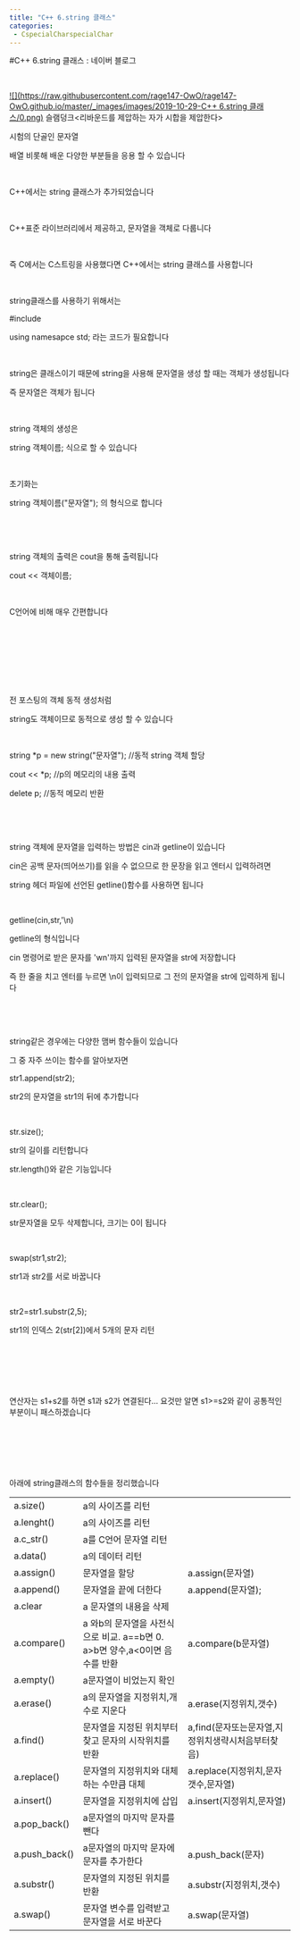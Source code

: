 ```yaml
---
title: "C++ 6.string 클래스"
categories:
 - CspecialCharspecialChar
---
```

#C++ 6.string 클래스 : 네이버 블로그







​




 


[![](https://raw.githubusercontent.com/rage147-OwO/rage147-OwO.github.io/master/_images/images/2019-10-29-C++ 6.string 클래스/0.png)](#)  슬램덩크<리바운드를 제압하는 자가 시합을 제압한다>




 


시험의 단골인 문자열

배열 비롯해 배운 다양한 부분들을 응용 할 수 있습니다

​

C++에서는 string 클래스가 추가되었습니다

​

C++표준 라이브러리에서 제공하고, 문자열을 객체로 다룹니다

​

즉 C에서는 C스트링을 사용했다면 C++에서는 string 클래스를 사용합니다

​

string클래스를 사용하기 위해서는 

#include<string>

using namesapce std; 라는 코드가 필요합니다

​

string은 클래스이기 때문에 string을 사용해 문자열을 생성 할 때는 객체가 생성됩니다

즉 문자열은 객체가 됩니다

​

string 객체의 생성은

string 객체이름; 식으로 할 수 있습니다

​

초기화는

string 객체이름("문자열"); 의 형식으로 합니다

​

​

string 객체의 출력은 cout을 통해 출력됩니다

cout << 객체이름;

​

C언어에 비해 매우 간편합니다

​

​

​

​

전 포스팅의 객체 동적 생성처럼

string도 객체이므로 동적으로 생성 할 수 있습니다

​

string \*p = new string("문자열"); //동적 string 객체 할당

cout << \*p; //p의 메모리의 내용 출력

delete p; //동적 메모리 반환

​

​

string 객체에 문자열을 입력하는 방법은 cin과 getline이 있습니다

cin은 공백 문자(띄어쓰기)를 읽을 수 없으므로 한 문장을 읽고 엔터시 입력하려면

string 헤더 파일에 선언된 getline()함수를 사용하면 됩니다

​

 getline(cin,str,'\n)

getline의 형식입니다

cin 명령어로 받은 문자를 'wn'까지 입력된 문자열을 str에 저장합니다

즉 한 줄을 치고 엔터를 누르면 \n이 입력되므로 그 전의 문자열을 str에 입력하게 됩니다

​

​

string같은 경우에는 다양한 맴버 함수들이 있습니다

그 중 자주 쓰이는 함수를 알아보자면 

str1.append(str2);

str2의 문자열을 str1의 뒤에 추가합니다

​

str.size();

str의 길이를 리턴합니다

str.length()와 같은 기능입니다

​

str.clear();

str문자열을 모두 삭제합니다, 크기는 0이 됩니다

​

swap(str1,str2);

str1과 str2를 서로 바꿉니다

​

str2=str1.substr(2,5);

str1의 인덱스 2(str[2])에서 5개의 문자 리턴

​

​

​

연산자는 s1+s2를 하면 s1과 s2가 연결된다... 요것만 알면 s1>=s2와 같이 공통적인 부분이니 패스하겠습니다

​

​

​

아래에 string클래스의 함수들을 정리했습니다




 





|  |  |  |
| --- | --- | --- |
|  a.size() |  a의 사이즈를 리턴 |  |
|  a.lenght() |  a의 사이즈를 리턴 |  |
|  a.c\_str() |  a를 C언어 문자열 리턴 |  |
|  a.data() |  a의 데이터 리턴 |  |
|  a.assign() |  문자열을 할당 |  a.assign(문자열) |
|  a.append() |  문자열을 끝에 더한다 |  a.append(문자열); |
|  a.clear |  a 문자열의 내용을 삭제 |  |
|  a.compare() |  a 와b의 문자열을 사전식으로 비교. a==b면 0. a>b면 양수,a<0이면 음수를 반환 |  a.compare(b문자열) |
|  a.empty() |  a문자열이 비었는지 확인 |  |
|  a.erase() |  a의 문자열을 지정위치,개수로 지운다 |  a.erase(지정위치,갯수) |
|  a.find() |  문자열을 지정된 위치부터 찾고 문자의 시작위치를 반환 |  a,find(문자또는문자열,지정위치생략시처음부터찾음) |
|  a.replace() |  문자열의 지정위치와 대체하는 수만큼 대체 |  a.replace(지정위치,문자갯수,문자열) |
|  a.insert() |  문자열을 지정위치에 삽입 |  a.insert(지정위치,문자열) |
|  a.pop\_back() |  a문자열의 마지막 문자를 뺀다 |  |
|  a.push\_back() |  a문자열의 마지막 문자에 문자를 추가한다 |  a.push\_back(문자) |
|  a.substr() |  문자열의 지정된 위치를 반환 |  a.substr(지정위치,갯수) |
|  a.swap() |  문자열 변수를 입력받고 문자열을 서로 바꾼다 |  a.swap(문자열) |






 


​

​

​

​

​

​

​




 

